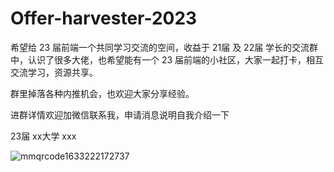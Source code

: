 # Offer-harvester-2023

希望给 23 届前端一个共同学习交流的空间，收益于 21届 及 22届 学长的交流群中，认识了很多大佬，也希望能有一个 23 届前端的小社区，大家一起打卡，相互交流学习，资源共享。

群里掉落各种内推机会，也欢迎大家分享经验。

进群详情欢迎加微信联系我，申请消息说明自我介绍一下

23届 xx大学 xxx

![mmqrcode1633222172737](https://user-images.githubusercontent.com/40495740/135735636-448b891b-346b-40b8-9dc1-6bac4ae0d571.png)
